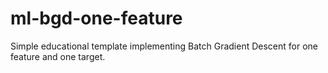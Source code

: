 # ml-bgd-one-feature
Simple educational template implementing Batch Gradient Descent for one feature and one target.
